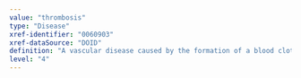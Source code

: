```yaml
---
value: "thrombosis"
type: "Disease"
xref-identifier: "0060903"
xref-dataSource: "DOID"
definition: "A vascular disease caused by the formation of a blood clot inside a blood vessel, obstructing the flow of blood through the circulatory system."
level: "4"
---
```

